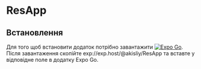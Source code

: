 # ResApp

## Встановлення

Для того щоб встановити додаток потрібно завантажити [![Expo Go](https://img.shields.io/badge/Runs%20with%20Expo%20Go-000.svg?style=flat-square&logo=EXPO&labelColor=f3f3f3&logoColor=000)](https://expo.dev/client). Після завантаження скопійте exp://exp.host/@akisliy/ResApp та вставте у відповідне поле в додатку Expo Go.
